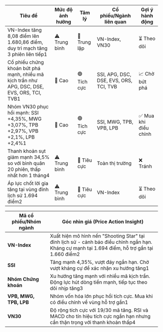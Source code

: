 | Tiêu đề | Mức độ ảnh hưởng | Tâm lý | Cổ phiếu/Ngành liên quan | Gợi ý hành động |
|---------|------------------|--------|-------------------------|------------------|
| VN-Index tăng 8,08 điểm lên 1.680,86 điểm, duy trì mạch tăng 3 phiên liên tiếp1 | ⚠️ Trung bình | 🔵 Trung lập | VN-Index, VN30 | ⏳ Theo dõi |
| Cổ phiếu chứng khoán bứt phá mạnh, nhiều mã kịch trần như APG, DSC, DSE, EVS, ORS, TCI, TVB1 | 🚨 Cao | 🟢 Tích cực | SSI, APG, DSC, DSE, EVS, ORS, TCI, TVB | 📈 Chờ bứt phá |
| Nhóm VN30 phục hồi mạnh: SSI +4,35%, MWG +3,07%, TPB +2,97%, VPB +2,1%, LPB +2,4%1 | 🚨 Cao | 🟢 Tích cực | SSI, MWG, TPB, VPB, LPB | ✅ Mua khi điều chỉnh |
| Thanh khoản sụt giảm mạnh 34,5% so với bình quân 20 phiên, thấp nhất hơn 1 tháng4 | ⚠️ Trung bình | 🔴 Tiêu cực | Toàn thị trường | ❌ Tránh |
| Áp lực chốt lời gia tăng tại vùng đỉnh lịch sử 1.694 điểm2 | ⚠️ Trung bình | 🔴 Tiêu cực | VN-Index | ⏳ Theo dõi |

| Mã cổ phiếu/Nhóm ngành | Góc nhìn giá (Price Action Insight) |
|------------------------|-------------------------------------|
| **VN-Index** | Xuất hiện mô hình nến "Shooting Star" tại đỉnh lịch sử - cảnh báo điều chỉnh ngắn hạn. Kháng cự mạnh tại 1.694 điểm, hỗ trợ gần tại 1.660 điểm2 |
| **SSI** | Tăng mạnh 4,35%, vượt đáy ngắn hạn. Chờ vượt kháng cự để xác nhận xu hướng tăng1 |
| **Nhóm Chứng khoán** | Xu hướng tăng mạnh với nhiều mã kịch trần. Động lực hút dòng tiền mạnh, tiếp tục theo dõi nhịp tăng3 |
| **VPB, MWG, TPB, LPB** | Nhóm vốn hóa lớn phục hồi tích cực. Mua khi có điều chỉnh về vùng hỗ trợ gần1 |
| **VN30** | Độ rộng tích cực với 19/30 mã tăng. RSI và MACD cho tín hiệu tích cực ngắn hạn nhưng cần thận trọng với thanh khoản thấp4 |